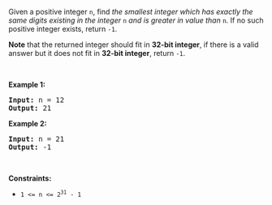 Given a positive integer `` n ``, find _the smallest integer which has exactly the same digits existing in the integer_ `` n `` _and is greater in value than_ `` n ``. If no such positive integer exists, return `` -1 ``.

__Note__ that the returned integer should fit in __32-bit integer__, if there is a valid answer but it does not fit in __32-bit integer__, return `` -1 ``.

&nbsp;

__Example 1:__

<pre><strong>Input:</strong> n = 12
<strong>Output:</strong> 21
</pre>

__Example 2:__

<pre><strong>Input:</strong> n = 21
<strong>Output:</strong> -1
</pre>

&nbsp;

__Constraints:__

*   <code>1 &lt;= n &lt;= 2<sup>31</sup> - 1</code>